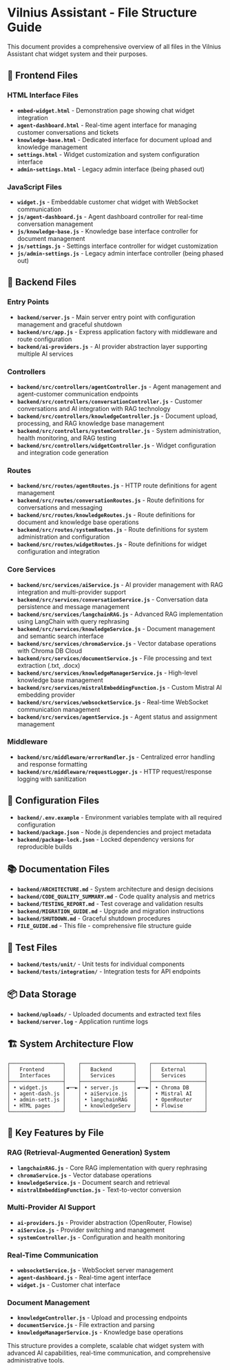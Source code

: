 # Vilnius Assistant - File Structure Guide

This document provides a comprehensive overview of all files in the Vilnius Assistant chat widget system and their purposes.

## 📁 Frontend Files

### HTML Interface Files
- **`embed-widget.html`** - Demonstration page showing chat widget integration
- **`agent-dashboard.html`** - Real-time agent interface for managing customer conversations and tickets
- **`knowledge-base.html`** - Dedicated interface for document upload and knowledge management
- **`settings.html`** - Widget customization and system configuration interface
- **`admin-settings.html`** - Legacy admin interface (being phased out)

### JavaScript Files
- **`widget.js`** - Embeddable customer chat widget with WebSocket communication
- **`js/agent-dashboard.js`** - Agent dashboard controller for real-time conversation management
- **`js/knowledge-base.js`** - Knowledge base interface controller for document management
- **`js/settings.js`** - Settings interface controller for widget customization
- **`js/admin-settings.js`** - Legacy admin interface controller (being phased out)

## 🚀 Backend Files

### Entry Points
- **`backend/server.js`** - Main server entry point with configuration management and graceful shutdown
- **`backend/src/app.js`** - Express application factory with middleware and route configuration
- **`backend/ai-providers.js`** - AI provider abstraction layer supporting multiple AI services

### Controllers
- **`backend/src/controllers/agentController.js`** - Agent management and agent-customer communication endpoints
- **`backend/src/controllers/conversationController.js`** - Customer conversations and AI integration with RAG technology
- **`backend/src/controllers/knowledgeController.js`** - Document upload, processing, and RAG knowledge base management
- **`backend/src/controllers/systemController.js`** - System administration, health monitoring, and RAG testing
- **`backend/src/controllers/widgetController.js`** - Widget configuration and integration code generation

### Routes
- **`backend/src/routes/agentRoutes.js`** - HTTP route definitions for agent management
- **`backend/src/routes/conversationRoutes.js`** - Route definitions for conversations and messaging
- **`backend/src/routes/knowledgeRoutes.js`** - Route definitions for document and knowledge base operations
- **`backend/src/routes/systemRoutes.js`** - Route definitions for system administration and configuration
- **`backend/src/routes/widgetRoutes.js`** - Route definitions for widget configuration and integration

### Core Services
- **`backend/src/services/aiService.js`** - AI provider management with RAG integration and multi-provider support
- **`backend/src/services/conversationService.js`** - Conversation data persistence and message management
- **`backend/src/services/langchainRAG.js`** - Advanced RAG implementation using LangChain with query rephrasing
- **`backend/src/services/knowledgeService.js`** - Document management and semantic search interface
- **`backend/src/services/chromaService.js`** - Vector database operations with Chroma DB Cloud
- **`backend/src/services/documentService.js`** - File processing and text extraction (.txt, .docx)
- **`backend/src/services/knowledgeManagerService.js`** - High-level knowledge base management
- **`backend/src/services/mistralEmbeddingFunction.js`** - Custom Mistral AI embedding provider
- **`backend/src/services/websocketService.js`** - Real-time WebSocket communication management
- **`backend/src/services/agentService.js`** - Agent status and assignment management

### Middleware
- **`backend/src/middleware/errorHandler.js`** - Centralized error handling and response formatting
- **`backend/src/middleware/requestLogger.js`** - HTTP request/response logging with sanitization

## 🔧 Configuration Files

- **`backend/.env.example`** - Environment variables template with all required configuration
- **`backend/package.json`** - Node.js dependencies and project metadata
- **`backend/package-lock.json`** - Locked dependency versions for reproducible builds

## 📚 Documentation Files

- **`backend/ARCHITECTURE.md`** - System architecture and design decisions
- **`backend/CODE_QUALITY_SUMMARY.md`** - Code quality analysis and metrics
- **`backend/TESTING_REPORT.md`** - Test coverage and validation results  
- **`backend/MIGRATION_GUIDE.md`** - Upgrade and migration instructions
- **`backend/SHUTDOWN.md`** - Graceful shutdown procedures
- **`FILE_GUIDE.md`** - This file - comprehensive file structure guide

## 🧪 Test Files

- **`backend/tests/unit/`** - Unit tests for individual components
- **`backend/tests/integration/`** - Integration tests for API endpoints

## 📦 Data Storage

- **`backend/uploads/`** - Uploaded documents and extracted text files
- **`backend/server.log`** - Application runtime logs

## 🏗️ System Architecture Flow

```
┌─────────────────┐    ┌─────────────────┐    ┌─────────────────┐
│   Frontend      │    │   Backend       │    │   External      │
│   Interfaces    │    │   Services      │    │   Services      │
├─────────────────┤    ├─────────────────┤    ├─────────────────┤
│ • widget.js     │◄──►│ • server.js     │◄──►│ • Chroma DB     │
│ • agent-dash.js │    │ • aiService.js  │    │ • Mistral AI    │
│ • admin-sett.js │    │ • langchainRAG  │    │ • OpenRouter    │
│ • HTML pages    │    │ • knowledgeServ │    │ • Flowise       │
└─────────────────┘    └─────────────────┘    └─────────────────┘
```

## 🔑 Key Features by File

### RAG (Retrieval-Augmented Generation) System
- **`langchainRAG.js`** - Core RAG implementation with query rephrasing
- **`chromaService.js`** - Vector database operations
- **`knowledgeService.js`** - Document search and retrieval
- **`mistralEmbeddingFunction.js`** - Text-to-vector conversion

### Multi-Provider AI Support
- **`ai-providers.js`** - Provider abstraction (OpenRouter, Flowise)
- **`aiService.js`** - Provider switching and management
- **`systemController.js`** - Configuration and health monitoring

### Real-Time Communication
- **`websocketService.js`** - WebSocket server management
- **`agent-dashboard.js`** - Real-time agent interface
- **`widget.js`** - Customer chat interface

### Document Management
- **`knowledgeController.js`** - Upload and processing endpoints
- **`documentService.js`** - File extraction and parsing
- **`knowledgeManagerService.js`** - Knowledge base operations

This structure provides a complete, scalable chat widget system with advanced AI capabilities, real-time communication, and comprehensive administrative tools.
